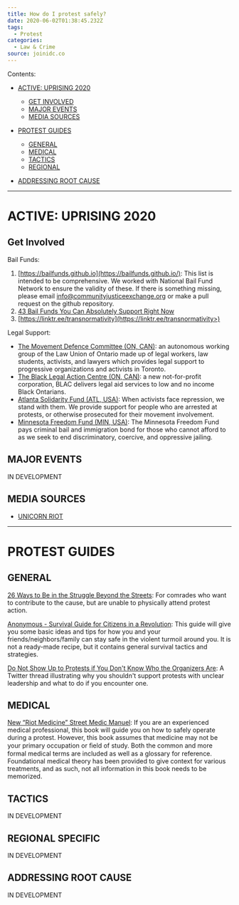 ```yaml
---
title: How do I protest safely?
date: 2020-06-02T01:38:45.232Z
tags:
  - Protest
categories:
  - Law & Crime
source: joinidc.co
---
```

Contents:

* [ACTIVE: UPRISING 2020](#ACTIVE:-UPRISING-2020)

  * [GET INVOLVED](#GET-INVOLVED)
  * [MAJOR EVENTS](#MAJOR-EVENTS)
  * [MEDIA SOURCES](#MEDIA-SOURCES)
* [PROTEST GUIDES](#PROTEST-GUIDES)

  * [GENERAL](#GENERAL)
  * [MEDICAL](#MEDICAL)
  * [TACTICS](#TACTICS)
  * [REGIONAL](#REGIONAL-SPECIFIC)
* [ADDRESSING ROOT CAUSE](#ADDRESSING-ROOT-CAUSE)

***
# ACTIVE: UPRISING 2020

## Get Involved

Bail Funds:

1. [https://bailfunds.github.io](https://bailfunds.github.io/): This list is intended to be comprehensive. We worked with National Bail Fund Network to ensure the validity of these. If there is something missing, please email info@communityjusticeexchange.org or make a pull request on the github repository.
2. [43 Bail Funds You Can Absolutely Support Right Now](https://www.autostraddle.com/43-bail-funds-you-can-absolutely-support-right-now)
2. [https://linktr.ee/transnormativity](https://linktr.ee/transnormativity>)

Legal Support:

* [The Movement Defence Committee (ON, CAN)](https://movementdefence.org/): an autonomous working group of the Law Union of Ontario made up of legal workers, law students, activists, and lawyers which provides legal support to progressive organizations and activists in Toronto.
* [The Black Legal Action Centre (ON, CAN)](https://www.blacklegalactioncentre.ca/): a new not-for-profit corporation, BLAC delivers legal aid services to low and no income Black Ontarians.
* [Atlanta Solidarity Fund (ATL, USA)](https://atlsolidarity.org): When activists face repression, we stand with them. We provide support for people who are arrested at protests, or otherwise prosecuted for their movement involvement.
* [Minnesota Freedom Fund (MIN, USA)](https://minnesotafreedomfund.org/): The Minnesota Freedom Fund pays criminal bail and immigration bond for those who cannot afford to as we seek to end discriminatory, coercive, and oppressive jailing.

## MAJOR EVENTS

IN DEVELOPMENT

## MEDIA SOURCES

* [UNICORN RIOT](https://unicornriot.ninja)

***

# PROTEST GUIDES

## GENERAL

[26 Ways to Be in the Struggle Beyond the Streets](https://issuu.com/nlc.sf.2014/docs/beyondthestreets_final): For comrades who want to contribute to the cause, but are unable to physically attend protest action.

[Anonymous - Survival Guide for Citizens in a Revolution](https://b-ok.cc/book/5395634/a85c69): This guide will give you some basic ideas and tips for how you and your friends/neighbors/family can stay safe in the violent turmoil around you. It is not a ready-made recipe, but it contains general survival tactics and strategies.

[Do Not Show Up to Protests if You Don't Know Who the Organizers Are](https://twitter.com/SarahJama_/status/1266867302139658241): A Twitter thread illustrating why you shouldn't support protests with unclear leadership and what to do if you encounter one.

## MEDICAL

[New “Riot Medicine” Street Medic Manuel](https://itsgoingdown.org/announcing-new-riot-medicine-street-medic-manuel/): If you are an experienced medical professional, this book will guide you on how to safely operate during a protest. However, this book assumes that medicine may not be your primary occupation or ﬁeld of study. Both the common and more formal medical terms are included as well as a glossary for reference. Foundational medical theory has been provided to give context for various treatments, and as such, not all information in this book needs to be memorized.

## TACTICS

IN DEVELOPMENT

## REGIONAL SPECIFIC

IN DEVELOPMENT

## ADDRESSING ROOT CAUSE

IN DEVELOPMENT